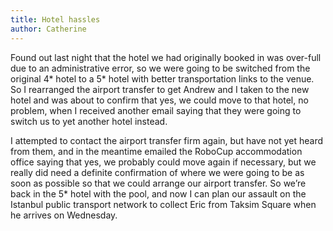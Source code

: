 ```yaml
---
title: Hotel hassles
author: Catherine
---
```


Found out last night that the hotel we had originally booked in was over-full due to an administrative error, so we were going to be switched from the original 4* hotel to a 5* hotel with better transportation links to the venue. So I rearranged the airport transfer to get Andrew and I taken to the new hotel and was about to confirm that yes, we could move to that hotel, no problem, when I received another email saying that they were going to switch us to yet another hotel instead.

I attempted to contact the airport transfer firm again, but have not yet heard from them, and in the meantime emailed the RoboCup accommodation office saying that yes, we probably could move again if necessary, but we really did need a definite confirmation of where we were going to be as soon as possible so that we could arrange our airport transfer. So we’re back in the 5* hotel with the pool, and now I can plan our assault on the Istanbul public transport network to collect Eric from Taksim Square when he arrives on Wednesday.
